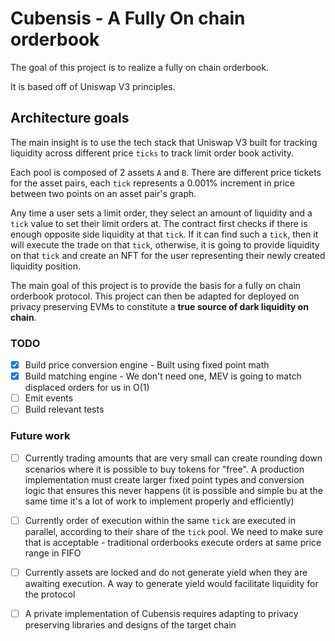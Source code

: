 # Cubensis - A Fully On chain orderbook

The goal of this project is to realize a fully on chain orderbook. 

It is based off of Uniswap V3 principles.

## Architecture goals

The main insight is to use the tech stack that Uniswap V3 built for tracking liquidity across different price `ticks` to track limit order book activity.

Each pool is composed of 2 assets `A` and `B`. There are different price tickets for the asset pairs, each `tick` represents a 0.001% increment in price between two points on an asset pair's graph.

Any time a user sets a limit order, they select an amount of liquidity and a `tick` value to set their limit orders at. The contract first checks if there is enough opposite side liquidity at that `tick`. If it can find such a `tick`, then it will execute the trade on that `tick`, otherwise, it is going to provide liquidity on that `tick` and create an NFT for the user representing their newly created liquidity position.

The main goal of this project is to provide the basis for a fully on chain orderbook protocol. This project can then be adapted for deployed on privacy preserving EVMs to constitute a **true source of dark liquidity on chain**.

### TODO
- [x] Build price conversion engine - Built using fixed point math
- [x] Build matching engine - We don't need one, MEV is going to match displaced orders for us in O(1)
- [ ] Emit events
- [ ] Build relevant tests
 
### Future work
- [ ] Currently trading amounts that are very small can create rounding down scenarios where it is possible to buy tokens for "free". A production implementation must create larger fixed point types and conversion logic that ensures this never happens (it is possible and simple bu at the same time it's a lot of work to implement properly and efficiently)
- [ ] Currently order of execution within the same `tick` are executed in parallel, according to their share of the `tick` pool. We need to make sure that is acceptable - traditional orderbooks execute orders at same price range in FIFO
- [ ] Currently assets are locked and do not generate yield when they are awaiting execution. A way to generate yield would facilitate liquidity for the protocol
- [ ] A private implementation of Cubensis requires adapting to privacy preserving libraries and designs of the target chain

